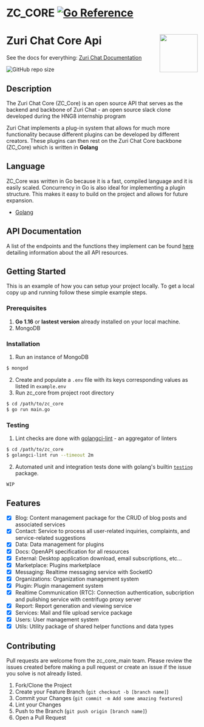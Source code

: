 ZC_CORE [![Go Reference](https://zuri.chat/b73fbbfa9db45fc3c22e.svg)](https://docs.zuri.chat)
===============

# Zuri Chat Core Api <img align='right' src="https://zuri.chat/b73fbbfa9db45fc3c22e.svg" width='100"'>

See the docs for everything: [Zuri Chat Documentation](https://docs.zuri.chat/)

![GitHub repo size](https://img.shields.io/github/repo-size/zurichat/zc_core?style=flat-square)

## Description

The Zuri Chat Core (ZC_Core) is an open source API that serves as the backend and backbone of Zuri Chat - an open source slack clone developed during the HNG8 internship program 

Zuri Chat implements a plug-in system that allows for much more functionality because different plugins can be developed by different creators. These plugins can then rest on the Zuri Chat Core backbone (ZC_Core) which is written in **Golang**

## Language

ZC_Core was written in Go because it is a fast, compiled language and it is easily scaled. Concurrency in Go is also ideal for implementing a plugin structure. This makes it easy to build on the project and allows for future expansion.
* [Golang](https://golang.org)

## API Documentation

A list of the endpoints and the functions they implement can be found [here](https://docs.zuri.chat/) detailing information about the all API resources.

## Getting Started

This is an example of how you can setup your project locally.
To get a local copy up and running follow these simple example steps.

### Prerequisites

1. **Go 1.16** or  **lastest version** already installed on your local machine.
2. MongoDB

### Installation
1. Run an instance of MongoDB
```bash
$ mongod
```


2. Create and populate a `.env` file with its keys corresponding values as listed in `example.env`
3. Run zc_core from project root directory
```bash
$ cd /path/to/zc_core
$ go run main.go
```
### Testing
1. Lint checks are done with [golangci-lint](https://golangci-lint.run/) - an aggregator of linters
```bash
$ cd /path/to/zc_core
$ golangci-lint run --timeout 2m
```
2. Automated unit and integration tests done with golang's builtin [`testing`](https://pkg.go.dev/testing) package. 
```bash
WIP
```

## Features
- [x] Blog: Content management package for the CRUD of blog posts and associated services
- [x] Contact: Service to process all user-related inquiries, complaints, and service-related suggestions
- [x] Data: Data management for plugins
- [x] Docs: OpenAPI specification for all resources
- [x] External: Desktop application download, email subscriptions, etc...
- [x] Marketplace: Plugins marketplace
- [x] Messaging: Realtime messaging service with SocketIO
- [x] Organizations: Organization management system
- [x] Plugin: Plugin management system
- [x] Realtime Communication (RTC): Connection authentication, subcription and pulishing service with centrifugo proxy server
- [x] Report: Report generation and viewing service
- [x] Services: Mail and file upload service package
- [x] Users: User management system
- [x] Utils: Utility package of shared helper functions and data types

## Contributing

Pull requests are welcome from the zc_core_main team. Please review the issues created before making a pull request or create an issue if the issue you solve is not already listed.

1. Fork/Clone the Project
2. Create your Feature Branch (`git checkout -b [branch name]`)
3. Commit your Changes (`git commit -m Add some amazing features`)
4. Lint your Changes
4. Push to the Branch (`git push origin [branch name]`)
5. Open a Pull Request
